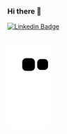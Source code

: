 ### Hi there 👋

[![Linkedin Badge](https://img.shields.io/badge/-Luke%20Morales-blue?style=flat-square&logo=Linkedin&logoColor=white&link=https://www.linkedin.com/in/lukemorales)](https://www.linkedin.com/in/devbeatriz)
 ##
  
![Snake animation](https://github.com/devbeatriz/devbeatriz/blob/output/github-contribution-grid-snake.svg)
